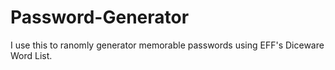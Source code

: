 # Password-Generator

I use this to ranomly generator memorable passwords using EFF's Diceware Word List.
